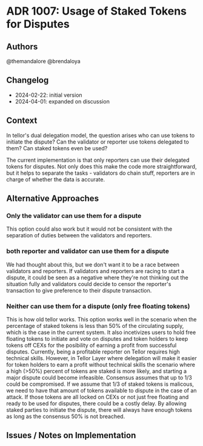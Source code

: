 # ADR 1007: Usage of Staked Tokens for Disputes

## Authors

@themandalore 
@brendaloya

## Changelog

- 2024-02-22: initial version
- 2024-04-01: expanded on discussion

## Context

In tellor's dual delegation model, the question arises who can use tokens to initiate the dispute?  Can the validator or reporter use tokens delegated to them?  Can staked tokens even be used?

The current implementation is that only reporters can use their delegated tokens for disputes.  Not only does this make the code more straightforward, but it helps to separate the tasks - validators do chain stuff, reporters are in charge of whether the data is accurate.  


## Alternative Approaches

### Only the validator can use them for a dispute

This option could also work but it would not be consistent with the separation of duties between the validators and reporters. 

### both reporter and validator can use them for a dispute

We had thought about this, but we don't want it to be a race between validators and reporters.  If validators and reporters are racing to start a dispute, it could be seen as a negative where they're not thinking out the situation fully and validators could decide to censor the reporter's transaction to give preference to their dispute transaction.

### Neither can use them for a dispute (only free floating tokens)

This is how old tellor works.  This option works well in the scenario when the percentage of staked tokens is less than 50% of the circulating supply, which is the case in the current system. It also incetivizes users to hold free floating tokens to initiate and vote on disputes and token holders to keep tokens off CEXs for the posibility of earning a profit from successful disputes. Currently, being a profitable reporter on Tellor requires high technical skills. However, in Tellor Layer where delegation will make it easier for token holders to earn a profit without technical skills the scenario where a high (>50%) percent of tokens are staked is more likely, and starting a major dispute could become infeasible.  Consensus assumes that up to 1/3 could be compromised.  If we assume that 1/3 of staked tokens is malicous, we need to have that amount of tokens available to dispute in the case of an attack.  If those tokens are all locked on CEXs or not just free floating and ready to be used for disputes, there could be a costly delay.  By allowing staked parties to initiate the dispute, there will always have enough tokens as long as the consensus 50% is not breached.  


## Issues / Notes on Implementation

